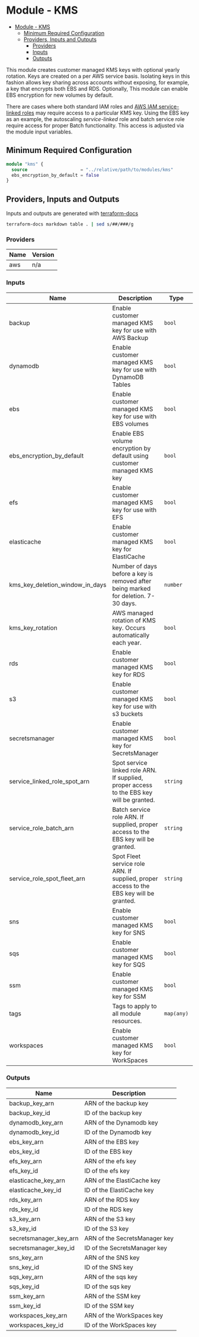 # Module - KMS

- [Module - KMS](#module---kms)
  - [Minimum Required Configuration](#minimum-required-configuration)
  - [Providers, Inputs and Outputs](#providers-inputs-and-outputs)
    - [Providers](#providers)
    - [Inputs](#inputs)
    - [Outputs](#outputs)

This module creates customer managed KMS keys with optional yearly rotation. Keys are created on a per AWS service basis. Isolating keys in this fashion allows key sharing across accounts without exposing, for example, a key that encrypts both EBS and RDS. Optionally, This module can enable EBS encryption for new volumes by default.

There are cases where both standard IAM roles and [AWS IAM service-linked roles](https://docs.aws.amazon.com/IAM/latest/UserGuide/using-service-linked-roles.html) may require access to a particular KMS key. Using the EBS key as an example, the autoscaling _service-linked_ role and batch service role require access for proper Batch functionality. This access is adjusted via the module input variables.

## Minimum Required Configuration

```terraform
module "kms" {
  source                    = "../relative/path/to/modules/kms"
  ebs_encryption_by_default = false
}
```

## Providers, Inputs and Outputs

Inputs and outputs are generated with [terraform-docs](https://github.com/segmentio/terraform-docs)

```bash
terraform-docs markdown table . | sed s/##/###/g
```

### Providers

| Name | Version |
| ---- | ------- |
| aws  | n/a     |

### Inputs

| Name | Description | Type | Default | Required |
|------|-------------|------|---------|:--------:|
| backup | Enable customer managed KMS key for use with AWS Backup | `bool` | `false` | no |
| dynamodb | Enable customer managed KMS key for use with DynamoDB Tables | `bool` | `false` | no |
| ebs | Enable customer managed KMS key for use with EBS volumes | `bool` | `true` | no |
| ebs\_encryption\_by\_default | Enable EBS volume encryption by default using customer managed KMS key | `bool` | `false` | no |
| efs | Enable customer managed KMS key for use with EFS | `bool` | `false` | no |
| elasticache | Enable customer managed KMS key for ElastiCache | `bool` | `false` | no |
| kms\_key\_deletion\_window\_in\_days | Number of days before a key is removed after being marked for deletion.  7-30 days. | `number` | `30` | no |
| kms\_key\_rotation | AWS managed rotation of KMS key.  Occurs automatically each year. | `bool` | `true` | no |
| rds | Enable customer managed KMS key for RDS | `bool` | `false` | no |
| s3 | Enable customer managed KMS key for use with s3 buckets | `bool` | `false` | no |
| secretsmanager | Enable customer managed KMS key for SecretsManager | `bool` | `false` | no |
| service\_linked\_role\_spot\_arn | Spot service linked role ARN.  If supplied, proper access to the EBS key will be granted. | `string` | `""` | no |
| service\_role\_batch\_arn | Batch service role ARN.  If supplied, proper access to the EBS key will be granted. | `string` | `""` | no |
| service\_role\_spot\_fleet\_arn | Spot Fleet service role ARN.  If supplied, proper access to the EBS key will be granted. | `string` | `""` | no |
| sns | Enable customer managed KMS key for SNS | `bool` | `false` | no |
| sqs | Enable customer managed KMS key for SQS | `bool` | `false` | no |
| ssm | Enable customer managed KMS key for SSM | `bool` | `false` | no |
| tags | Tags to apply to all module resources. | `map(any)` | `{}` | no |
| workspaces | Enable customer managed KMS key for WorkSpaces | `bool` | `false` | no |

### Outputs

| Name | Description |
|------|-------------|
| backup\_key\_arn | ARN of the backup key |
| backup\_key\_id | ID of the backup key |
| dynamodb\_key\_arn | ARN of the Dynamodb key |
| dynamodb\_key\_id | ID of the Dynamodb key |
| ebs\_key\_arn | ARN of the EBS key |
| ebs\_key\_id | ID of the EBS key |
| efs\_key\_arn | ARN of the efs key |
| efs\_key\_id | ID of the efs key |
| elasticache\_key\_arn | ARN of the ElastiCache key |
| elasticache\_key\_id | ID of the ElastiCache key |
| rds\_key\_arn | ARN of the RDS key |
| rds\_key\_id | ID of the RDS key |
| s3\_key\_arn | ARN of the S3 key |
| s3\_key\_id | ID of the S3 key |
| secretsmanager\_key\_arn | ARN of the SecretsManager key |
| secretsmanager\_key\_id | ID of the SecretsManager key |
| sns\_key\_arn | ARN of the SNS key |
| sns\_key\_id | ID of the SNS key |
| sqs\_key\_arn | ARN of the sqs key |
| sqs\_key\_id | ID of the sqs key |
| ssm\_key\_arn | ARN of the SSM key |
| ssm\_key\_id | ID of the SSM key |
| workspaces\_key\_arn | ARN of the WorkSpaces key |
| workspaces\_key\_id | ID of the WorkSpaces key |